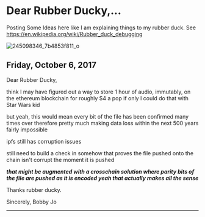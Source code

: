 # Dear Rubber Ducky,...
Posting Some Ideas here like I am explaining things to my rubber duck. See https://en.wikipedia.org/wiki/Rubber_duck_debugging

![245098346_7b4853f811_o](https://user-images.githubusercontent.com/3117281/31297540-ee864efc-aaab-11e7-8f8d-f5c5696d7566.jpg)

## Friday, October 6, 2017
Dear Rubber Ducky,

think I may have figured out a way to store 1 hour of audio, immutably, on the ethereum blockchain for roughly $4 a pop
if only I could do that with Star Wars kid

but yeah, this would mean every bit of the file has been confirmed many times over therefore pretty much making data loss within the next 500 years fairly impossible

ipfs still has corruption issues

still need to build a check in somehow that proves the file pushed onto the chain isn't corrupt the moment it is pushed

**_that might be augmented with a crosschain solution where parity bits of the file are pushed as it is encoded
yeah that actually makes all the sense_**

Thanks rubber ducky.

Sincerely,
Bobby Jo

---
